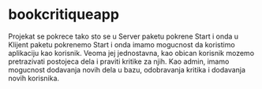 # bookcritiqueapp

Projekat se pokrece tako sto se u Server paketu pokrene Start i onda u Klijent paketu pokrenemo Start i onda imamo mogucnost da koristimo aplikaciju kao korisnik.
Veoma jej jednostavna, kao obican korisnik mozemo pretrazivati postojeca dela i praviti kritike za njih.
Kao admin, imamo mogucnost dodavanja novih dela u bazu, odobravanja kritika i dodavanja novih korisnika.
